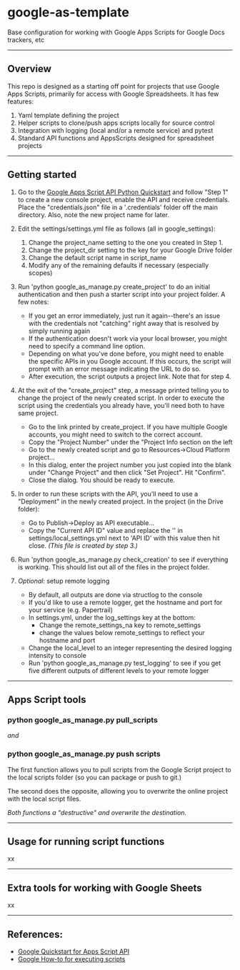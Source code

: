 # google-as-template
Base configuration for working with Google Apps Scripts for Google Docs trackers, etc

---
## Overview

This repo is designed as a starting off point for projects that use Google
Apps Scripts, primarily for access with Google Spreadsheets. It has few
features:

1. Yaml template defining the project
2. Helper scripts to clone/push apps scripts locally for source control
3. Integration with logging (local and/or a remote service) and pytest
4. Standard API functions and AppsScripts designed for spreadsheet projects

---

## Getting started

1. Go to the [Google Apps Script API Python Quickstart](https://developers.google.com/apps-script/api/quickstart/python)
   and follow "Step 1" to create a new console project, enable the API and
   receive credentials. Place the "credentials.json" file in a '.credentials'
   folder off the main directory. Also, note the new project name for later.
2. Edit the settings/settings.yml file as follows (all in google_settings):
   1. Change the project_name setting to the one you created in Step 1.
   2. Change the project_dir setting to the key for your Google Drive folder
   3. Change the default script name in script_name
   4. Modify any of the remaining defaults if necessary (especially scopes)
3. Run 'python google_as_manage.py create_project' to do an initial
   authentication and then push a starter script into your project folder.
   A few notes:
   - If you get an error immediately, just run it again--there's an issue
     with the credentials not "catching" right away that is resolved by
     simply running again
   - If the authentication doesn't work via your local browser, you might
     need to specify a command line option.
   - Depending on what you've done before, you might need to enable the
     specific APIs in you Google account. If this occurs, the script will
     prompt with an error message indicating the URL to do so.
   - After execution, the script outputs a project link. Note that for step 4.

4. At the exit of the "create_project" step, a message printed telling you
   to change the project of the newly created script. In order to execute the
   script using the credentials you already have, you'll need both to have same
   project.
   - Go to the link printed by create_project. If you have multiple Google
     accounts, you might need to switch to the correct account.
   - Copy the "Project Number" under the "Project Info section on the left
   - Go to the newly created script and go to Resources->Cloud Platform
     project...
   - In this dialog, enter the project number you just copied into the blank
     under "Change Project" and then click "Set Project". Hit "Confirm".
   - Close the dialog. You should be ready to execute.

5. In order to run these scripts with the API, you'll need to use a
   "Deployment" in the newly created project. In the project (in the Drive folder):
   - Go to Publish->Deploy as API executable...
   - Copy the "Current API ID" value and replace the '' in
     settings/local_settings.yml next to 'API ID' with this value 
     then hit close. _(This file is created by step 3.)_

6. Run 'python google_as_manage.py check_creation' to see if everything is
   working. This should list out all of the files in the project folder.

7. _Optional_: setup remote logging
   - By default, all outputs are done via structlog to the console
   - If you'd like to use a remote logger, get the hostname and port for your
     service (e.g. Papertrail)
   - In settings.yml, under the log_settings key at the bottom:
     - Change the remote_settings_na key to remote_settings
     - change the values below remote_settings to reflect your hostname and port
   - Change the local_level to an integer representing the desired logging intensity
     to console
   - Run 'python google_as_manage.py test_logging' to see if you get five different
     outputs of different levels to your remote logger
---

## Apps Script tools

### python google_as_manage.py pull_scripts
_and_
### python google_as_manage.py push scripts

The first function allows you to pull scripts from the Google Script project
to the local scripts folder (so you can package or push to git.)

The second does the opposite, allowing you to overwrite the online project
with the local script files.

_Both functions a "destructive" and overwrite the destination._

---

## Usage for running script functions

xx

---

## Extra tools for working with Google Sheets

xx


---

## References:

- [Google Quickstart for Apps Script API](https://developers.google.com/apps-script/api/quickstart/python)
- [Google How-to for executing scripts](https://developers.google.com/apps-script/api/how-tos/execute)
